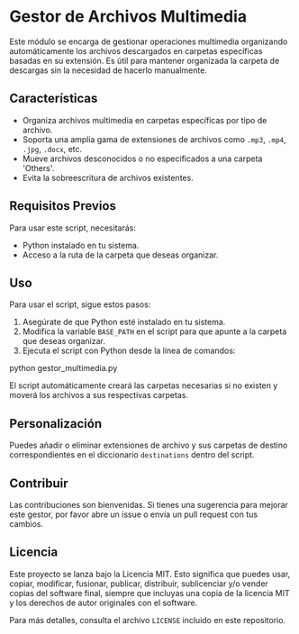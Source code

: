 # Gestor de Archivos Multimedia

Este módulo se encarga de gestionar operaciones multimedia organizando automáticamente los archivos descargados en carpetas específicas basadas en su extensión. Es útil para mantener organizada la carpeta de descargas sin la necesidad de hacerlo manualmente.

## Características

- Organiza archivos multimedia en carpetas específicas por tipo de archivo.
- Soporta una amplia gama de extensiones de archivos como `.mp3`, `.mp4`, `.jpg`, `.docx`, etc.
- Mueve archivos desconocidos o no especificados a una carpeta 'Others'.
- Evita la sobreescritura de archivos existentes.

## Requisitos Previos

Para usar este script, necesitarás:
- Python instalado en tu sistema.
- Acceso a la ruta de la carpeta que deseas organizar.

## Uso

Para usar el script, sigue estos pasos:

1. Asegúrate de que Python esté instalado en tu sistema.
2. Modifica la variable `BASE_PATH` en el script para que apunte a la carpeta que deseas organizar.
3. Ejecuta el script con Python desde la línea de comandos:


python gestor_multimedia.py



El script automáticamente creará las carpetas necesarias si no existen y moverá los archivos a sus respectivas carpetas.

## Personalización

Puedes añadir o eliminar extensiones de archivo y sus carpetas de destino correspondientes en el diccionario `destinations` dentro del script.

## Contribuir

Las contribuciones son bienvenidas. Si tienes una sugerencia para mejorar este gestor, por favor abre un issue o envía un pull request con tus cambios.

## Licencia

Este proyecto se lanza bajo la Licencia MIT. Esto significa que puedes usar, copiar, modificar, fusionar, publicar, distribuir, sublicenciar y/o vender copias del software final, siempre que incluyas una copia de la licencia MIT y los derechos de autor originales con el software.

Para más detalles, consulta el archivo `LICENSE` incluido en este repositorio.

